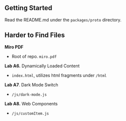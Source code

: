 ## Getting Started
Read the README.md under the `packages/proto` directory.

## Harder to Find Files

**Miro PDF**

* Root of repo. `miro.pdf`

**Lab A6.** Dynamically Loaded Content

* `index.html`, utilizes html fragments under `/html`

**Lab A7**. Dark Mode Switch

* `/js/dark-mode.js`

**Lab A8.** Web Components

* `/js/customItem.js`
